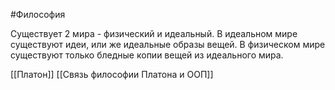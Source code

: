 #Философия 

Существует 2 мира - физический и идеальный. В идеальном мире существуют идеи, или же идеальные образы вещей. В физическом мире существуют только бледные копии вещей из идеального мира.   

[[Платон]]
[[Связь философии Платона и ООП]]